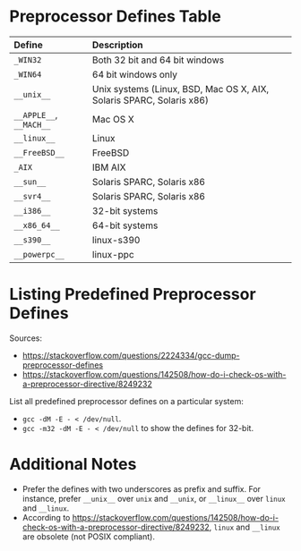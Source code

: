 <!-- TITLE: Platform & Architecture Defines -->
<!-- SUBTITLE: Preprocessor Defines for Various Platforms and Architectures -->

# Preprocessor Defines Table
| Define                                    | Description                                   |
|:------------------------------------------|:----------------------------------------------|
| `_WIN32`                                  | Both 32 bit and 64 bit windows                |
| `_WIN64`                                  | 64 bit windows only                           |
| `__unix__`                                | Unix systems (Linux, BSD, Mac OS X, AIX, Solaris SPARC, Solaris x86) |
| `__APPLE__`, `__MACH__`                   | Mac OS X                                      |
| `__linux__`                               | Linux                                         |
| `__FreeBSD__`                             | FreeBSD                                       |
| `_AIX`                                    | IBM AIX                                       |
| `__sun__`                                 | Solaris SPARC, Solaris x86                    |
| `__svr4__`                                | Solaris SPARC, Solaris x86                    |
| `__i386__`                                | 32-bit systems                                |
| `__x86_64__`                              | 64-bit systems                                |
| `__s390__`                                | linux-s390                                    |
| `__powerpc__`                             | linux-ppc                                     |

# Listing Predefined Preprocessor Defines
Sources:
* https://stackoverflow.com/questions/2224334/gcc-dump-preprocessor-defines
* https://stackoverflow.com/questions/142508/how-do-i-check-os-with-a-preprocessor-directive/8249232

List all predefined preprocessor defines on a particular system:
* `gcc -dM -E - < /dev/null`.
* `gcc -m32 -dM -E - < /dev/null` to show the defines for 32-bit.

# Additional Notes
* Prefer the defines with two underscores as prefix and suffix. For instance, prefer `__unix__` over `unix` and `__unix`, or `__linux__` over `linux` and `__linux`.
* According to https://stackoverflow.com/questions/142508/how-do-i-check-os-with-a-preprocessor-directive/8249232, `linux` and `__linux` are obsolete (not POSIX compliant).